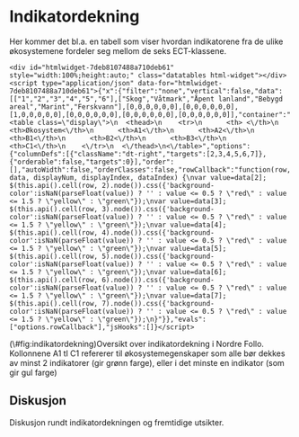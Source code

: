 # Indikatordekning

Her kommer det bl.a. en tabell som viser hvordan indikatorene fra de ulike økosystemene fordeler seg mellom de seks ECT-klassene.












<div class="figure">

```{=html}
<div id="htmlwidget-7deb8107488a710deb61" style="width:100%;height:auto;" class="datatables html-widget"></div>
<script type="application/json" data-for="htmlwidget-7deb8107488a710deb61">{"x":{"filter":"none","vertical":false,"data":[["1","2","3","4","5","6"],["Skog","Våtmark","Åpent lanland","Bebygd areal","Marint","Ferskvann"],[0,0,0,0,0,0],[0,0,0,0,0,0],[1,0,0,0,0,0],[0,0,0,0,0,0],[0,0,0,0,0,0],[0,0,0,0,0,0]],"container":"<table class=\"display\">\n  <thead>\n    <tr>\n      <th> <\/th>\n      <th>Økosystem<\/th>\n      <th>A1<\/th>\n      <th>A2<\/th>\n      <th>B1<\/th>\n      <th>B2<\/th>\n      <th>B3<\/th>\n      <th>C1<\/th>\n    <\/tr>\n  <\/thead>\n<\/table>","options":{"columnDefs":[{"className":"dt-right","targets":[2,3,4,5,6,7]},{"orderable":false,"targets":0}],"order":[],"autoWidth":false,"orderClasses":false,"rowCallback":"function(row, data, displayNum, displayIndex, dataIndex) {\nvar value=data[2]; $(this.api().cell(row, 2).node()).css({'background-color':isNaN(parseFloat(value)) ? '' : value <= 0.5 ? \"red\" : value <= 1.5 ? \"yellow\" : \"green\"});\nvar value=data[3]; $(this.api().cell(row, 3).node()).css({'background-color':isNaN(parseFloat(value)) ? '' : value <= 0.5 ? \"red\" : value <= 1.5 ? \"yellow\" : \"green\"});\nvar value=data[4]; $(this.api().cell(row, 4).node()).css({'background-color':isNaN(parseFloat(value)) ? '' : value <= 0.5 ? \"red\" : value <= 1.5 ? \"yellow\" : \"green\"});\nvar value=data[5]; $(this.api().cell(row, 5).node()).css({'background-color':isNaN(parseFloat(value)) ? '' : value <= 0.5 ? \"red\" : value <= 1.5 ? \"yellow\" : \"green\"});\nvar value=data[6]; $(this.api().cell(row, 6).node()).css({'background-color':isNaN(parseFloat(value)) ? '' : value <= 0.5 ? \"red\" : value <= 1.5 ? \"yellow\" : \"green\"});\nvar value=data[7]; $(this.api().cell(row, 7).node()).css({'background-color':isNaN(parseFloat(value)) ? '' : value <= 0.5 ? \"red\" : value <= 1.5 ? \"yellow\" : \"green\"});\n}"}},"evals":["options.rowCallback"],"jsHooks":[]}</script>
```

<p class="caption">(\#fig:indikatordekning)Oversikt over indikatordekning i Nordre Follo. Kollonnene A1 tl C1 refererer til økosystemegenskaper som alle bør dekkes av minst 2 indikatorer (gir grønn farge), eller i det minste en indikator (som gir gul farge)</p>
</div>

## Diskusjon 

Diskusjon rundt indikatordekningen og fremtidige utsikter.

